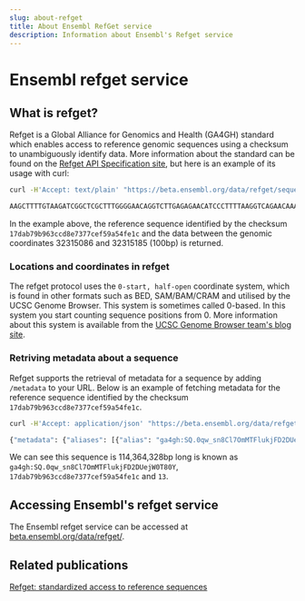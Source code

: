 ```yaml
---
slug: about-refget
title: About Ensembl RefGet service
description: Information about Ensembl's Refget service
---
```

# Ensembl refget service

## What is refget?

Refget is a Global Alliance for Genomics and Health (GA4GH) standard which enables access to reference genomic sequences using a checksum to unambiguously identify data. More information about the standard can be found on the [Refget API Specification site](https://samtools.github.io/hts-specs/refget.html), but here is an example of its usage with curl:

```bash
curl -H'Accept: text/plain' "https://beta.ensembl.org/data/refget/sequence/17dab79b963ccd8e7377cef59a54fe1c?start=32315085&end=32315185"

AAGCTTTTGTAAGATCGGCTCGCTTTGGGGAACAGGTCTTGAGAGAACATCCCTTTTAAGGTCAGAACAAAGGTATTTCATAGGTCCCAGGTCGTGTCCC%
```

In the example above, the reference sequence identified by the checksum `17dab79b963ccd8e7377cef59a54fe1c` and the data between the genomic coordinates 32315086 and 32315185 (100bp) is returned.

### Locations and coordinates in refget

The refget protocol uses the `0-start, half-open` coordinate system, which is found in other formats such as BED, SAM/BAM/CRAM and utilised by the UCSC Genome Browser. This system is sometimes called 0-based. In this system you start counting sequence positions from 0. More information about this system is available from the [UCSC Genome Browser team's blog site](https://genome-blog.gi.ucsc.edu/blog/2016/12/12/the-ucsc-genome-browser-coordinate-counting-systems/).

### Retriving metadata about a sequence

Refget supports the retrieval of metadata for a sequence by adding `/metadata` to your URL. Below is an example of fetching metadata for the reference sequence identified by the checksum `17dab79b963ccd8e7377cef59a54fe1c`.

```bash
curl -H'Accept: application/json' "https://beta.ensembl.org/data/refget/sequence/17dab79b963ccd8e7377cef59a54fe1c/metadata"

{"metadata": {"aliases": [{"alias": "ga4gh:SQ.0qw_sn8Cl7OmMTFlukjFD2DUejW0T80Y", "naming_authority": "ga4gh"}, {"alias": "13", "naming_authority": "Ensembl"}], "length": 114364328, "md5": "17dab79b963ccd8e7377cef59a54fe1c", "trunc512": "d2ac3fb27f0297b3a6313165ba48c50f60d47a35b44fcd18"}}
```

We can see this sequence is 114,364,328bp long is known as `ga4gh:SQ.0qw_sn8Cl7OmMTFlukjFD2DUejW0T80Y`, `17dab79b963ccd8e7377cef59a54fe1c` and `13`.

## Accessing Ensembl's refget service

The Ensembl refget service can be accessed at [beta.ensembl.org/data/refget/](https://beta.ensembl.org/data/refget/).

## Related publications

[Refget: standardized access to reference sequences](https://academic.oup.com/bioinformatics/article/38/1/299/6321456)
